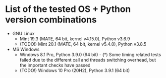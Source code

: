 # List of the tested OS + Python version combinations

* GNU Linux
  * Mint 19.3 (MATE, 64 bit, kernel v4.15.0), Python v3.6.9
  * (TODO!) Mint 20.1 (MATE, 64 bit, kernel v5.4.0), Python v3.8.5
* MS Windows
  * Windows 8.1 Pro, Python 3.9.0 (64 bit) - (*) Some timing related tests failed due to the different call and threads switching overhead, but the important checks have passed
  * (TODO!) Windows 10 Pro (20H2), Python 3.9.1 (64 bit)
